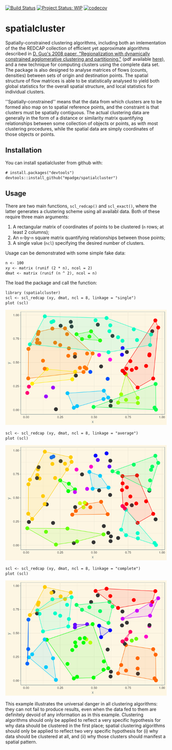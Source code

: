 <!-- README.md is generated from README.Rmd. Please edit that file -->



[![Build Status](https://travis-ci.org/mpadge/spatialcluster.svg)](https://travis-ci.org/mpadge/spatialcluster) [![Project Status: WIP](http://www.repostatus.org/badges/latest/wip.svg)](http://www.repostatus.org/#wip) [![codecov](https://codecov.io/gh/mpadge/spatialcluster/branch/master/graph/badge.svg)](https://codecov.io/gh/mpadge/spatialcluster)

spatialcluster
==============

Spatially-constrained clustering algorithms, including both an imlementation of the the REDCAP collection of efficient yet approximate algorithms described in [D. Guo's 2008 paper, "Regionalization with dynamically constrained agglomerative clustering and partitioning."](https://www.tandfonline.com/doi/abs/10.1080/13658810701674970) (pdf available [here](https://pdfs.semanticscholar.org/ead1/7df8aaa1aed0e433b3ae1ec1ec5c7e785b2b.pdf)), and a new technique for computing clusters using the complete data set. The package is also designed to analyse matrices of flows (counts, densities) between sets of origin and destination points. The spatial structure of flow matrices is able to be statistically analysed to yield both global statistics for the overall spatial structure, and local statistics for individual clusters.

''Spatially-constrained'' means that the data from which clusters are to be formed also map on to spatial reference points, and the constraint is that clusters must be spatially contiguous. The actual clustering data are generally in the form of a distance or similarity matrix quantifying relationships between some collection of objects or points, as with most clustering procedures, while the spatial data are simply coordinates of those objects or points.

Installation
------------

You can install spatialcluster from github with:

``` {.r}
# install.packages("devtools")
devtools::install_github("mpadge/spatialcluster")
```

Usage
-----

There are two main functions, `scl_redcap()` and `scl_exact()`, where the latter generates a clustering scheme using all availabl data. Both of these require three main arguments:

1.  A rectangular matrix of coordinates of points to be clustered (`n` rows; at least 2 columns);
2.  An `n`-by-`n` square matrix quantifying relationships between those points;
3.  A single value (`ncl`) specifying the desired number of clusters.

Usage can be demonstrated with some simple fake data:

``` {.r}
n <- 100
xy <- matrix (runif (2 * n), ncol = 2)
dmat <- matrix (runif (n ^ 2), ncol = n)
```

The load the package and call the function:

``` {.r}
library (spatialcluster)
scl <- scl_redcap (xy, dmat, ncl = 8, linkage = "single")
plot (scl)
```

![](/docs/figs/README-plot-single-1.png)

``` {.r}
scl <- scl_redcap (xy, dmat, ncl = 8, linkage = "average")
plot (scl)
```

![](/docs/figs/README-plot-average-1.png)

``` {.r}
scl <- scl_redcap (xy, dmat, ncl = 8, linkage = "complete")
plot (scl)
```

![](/docs/figs/README-plot-complete-1.png)

This example illustrates the universal danger in all clustering algorithms: they can not fail to produce results, even when the data fed to them are definitely devoid of any information as in this example. Clustering algorithms should only be applied to reflect a very specific hypothesis for why data should be clustered in the first place; spatial clustering algorithms should only be applied to reflect two very specific hypothesis for (i) why data should be clustered at all, and (ii) why those clusters should manifest a spatial pattern.
